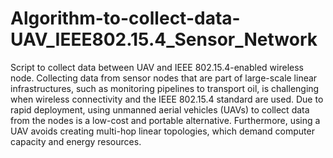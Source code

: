 # Algorithm-to-collect-data-UAV_IEEE802.15.4_Sensor_Network
Script to collect data between UAV and IEEE 802.15.4-enabled wireless node.
Collecting data from sensor nodes that are part of large-scale linear infrastructures,
such as monitoring pipelines to transport oil, is challenging when wireless connectivity
and the IEEE 802.15.4 standard are used. Due to rapid deployment, using unmanned aerial
vehicles (UAVs) to collect data from the nodes is a low-cost and portable alternative.
Furthermore, using a UAV avoids creating multi-hop linear topologies, which demand 
computer capacity and energy resources.
